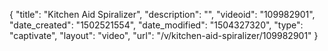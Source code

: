 {
    "title": "Kitchen Aid Spiralizer",
    "description": "",
    "videoid": "109982901",
    "date_created": "1502521554",
    "date_modified": "1504327320",
    "type": "captivate",
    "layout": "video",
    "url": "\/v\/kitchen-aid-spiralizer\/109982901"
}
